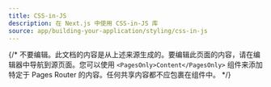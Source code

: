 ```yaml
---
title: CSS-in-JS
description: 在 Next.js 中使用 CSS-in-JS 库
source: app/building-your-application/styling/css-in-js
---
```


{/* 不要编辑。此文档的内容是从上述来源生成的。要编辑此页面的内容，请在编辑器中导航到源页面。您可以使用 `<PagesOnly>Content</PagesOnly>` 组件来添加特定于 Pages Router 的内容。任何共享内容都不应包裹在组件中。 */}